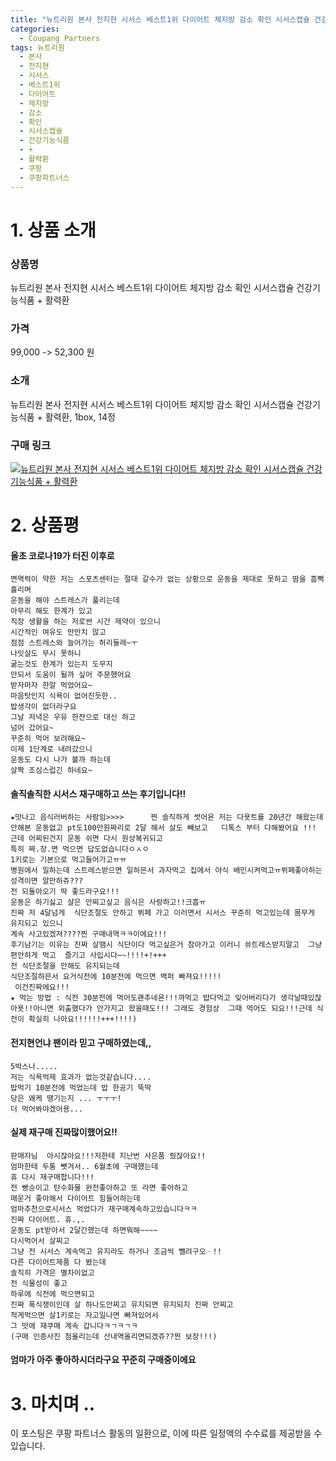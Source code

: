 ```yaml
---
title: "뉴트리원 본사 전지현 시서스 베스트1위 다이어트 체지방 감소 확인 시서스캡슐 건강기능식품 + 활력환"
categories:
  - Coupang Partners
tags: 뉴트리원
  - 본사
  - 전지현
  - 시서스
  - 베스트1위
  - 다이어트
  - 체지방
  - 감소
  - 확인
  - 시서스캡슐
  - 건강기능식품
  - +
  - 활력환
  - 쿠팡
  - 쿠팡파트너스
---
```

# 1. 상품 소개
### 상품명
뉴트리원 본사 전지현 시서스 베스트1위 다이어트 체지방 감소 확인 시서스캡슐 건강기능식품 + 활력환

### 가격
99,000 -> 52,300 원

### 소개
뉴트리원 본사 전지현 시서스 베스트1위 다이어트 체지방 감소 확인 시서스캡슐 건강기능식품 + 활력환, 1box, 14정

### 구매 링크
[![뉴트리원 본사 전지현 시서스 베스트1위 다이어트 체지방 감소 확인 시서스캡슐 건강기능식품 + 활력환](https://static.coupangcdn.com/image/affiliate/banner/5a20d529333312308df72e0668bd3ff1@2x.jpg)](https://coupa.ng/bOXc5z)
# 2. 상품평

#### 올초 코로나19가 터진 이후로
    면역력이 약한 저는 스포츠센터는 절대 갈수가 없는 상황으로 운동을 제대로 못하고 땀을 흠뻑 흘리며
    운동을 해야 스트레스가 풀리는데
    아무리 해도 한계가 있고
    직장 생활을 하는 저로썬 시간 제약이 있으니
    시간적인 여유도 만만치 않고
    점점 스트레스와 늘어가는 허리둘레~ㅜ
    나잇살도 무시 못하니
    굶는것도 한계가 있는지 도무지
    안되서 도움이 될까 싶어 주문했어요
    받자마자 한알 먹었어요~
    마음탓인지 식욕이 없어진듯한..
    밥생각이 없더라구요
    그날 저녁은 우유 한잔으로 대신 하고
    넘어 갔어요~
    꾸준히 먹어 보려해요~
    이제 1단계로 내려갔으니
    운동도 다시 나가 볼까 하는데
    살짝 조심스럽긴 하네요~

#### 솔직솔직한 시서스 재구매하고 쓰는 후기입니다!!
    ★맛나고 음식러버하는 사람임>>>>      찐 솔직하게 썻어욘 저는 다욧트를 20년간 해왔는데 안해본 운동없고 pt도100만원짜리로 2달 해서 살도 빼보고   디톡스 부터 다해봤어요 !!!
    근데 어찌된건지 운동 쉬면 다시 원상복귀되고
    특히 짜.장.면 먹으면 답도없습니다ㅇㅅㅇ
    1키로는 기본으로 먹고들어가고ㅠㅠ
    병원에서 일하는데 스트레스받으면 일하믄서 과자먹고 집에서 야식 배민시켜먹고ㅠ뷔페좋아하는 성격이면 알만하쥬???
    전 되돌아오기 딱 좋드라구요!!!
    운동은 하기싫고 살은 안찌고싶고 음식은 사랑하고!!크흡ㅠ
    진짜 저 4달넘게  식단조절도 안하고 뷔페 가고 이러면서 시서스 꾸준히 먹고있는데 몸무게 유지되고 있으니
    계속 사고있겠져????찐 구매내역ㅋㅋ이에요!!!
    후기남기는 이유는 진짜 살땜시 식단이다 먹고싶은거 참아가고 이러니 쓔트레스받지말고  그냥편안하게 먹고  즐기고 사입시다~~!!!!+!+++
    전 식단조절을 안해도 유지되는데
    식단조절하믄서 요거식전에 10분전에 먹으면 백퍼 빠져요!!!!!
     이건진짜에요!!!
    ★ 먹는 방법 : 식전 30분전에 먹어도괜추네욘!!!까먹고 밥다먹고 잊어버리다가 생각날때있잖아욧!!아니면 외출했다가 안가지고 왔을때도!!! 그래도 경험상  그때 먹어도 되요!!!근데 식전이 확실히 나아요!!!!!!+++!!!!)

#### 전지현언냐 팬이라 믿고 구매하였는데,,
    5박스나.....
    저는 식욕억제 효과가 없는것같습니다....
    밥먹기 10분전에 먹었는데 밥 한공기 뚝딱
    당은 왜케 땡기는지 ... ㅜㅜㅜ!
    더 먹어봐야겠어용...

#### 실제 재구매 진짜많이했어요!!
    판매자님  아시잖아요!!!저한테 지난번 사은품 줬잖아요!!
    엄마한테 두통 뺏겨서.. 6월초에 구매했는데
    휴 다시 재구매합니다!!!
    전 빵순이고 탄수화물 완전좋아하고 또 라면 좋아하고
    매운거 좋아해서 다이어트 힘들어하는데
    엄마추천으로시서스 먹었다가 재구매계속하고있습니다ㅋㅋ
    진짜 다이어트. 휴.,.
    운동도 pt받아서 2달간했는데 하면뭐해~~~~
    다시먹어서 살찌고
    그냥 전 시서스 계속먹고 유지라도 하거나 조금씩 뺄려구오ㆍ!!
    다른 다이어트제품 다 봤는데
    솔직히 가격은 별차이없고
    전 식물성이 좋고
    하루에 식전에 먹으면되고
    진짜 폭식쟁이인데 살 하나도안찌고 유지되면 유지되지 진짜 안찌고
    적게먹으면 살1키로는 자고일나면 빠져있어서
    그 맛에 재쿠매 계속 갑니다ㅋㄱㅋㄱㅋ
    (구매 인증사진 첨올리는데 산내역올리면되겠쥬??찐 보장!!!)

#### 엄마가 아주 좋아하시더라구요 꾸준히 구매중이에요

# 3. 마치며 ..
이 포스팅은 쿠팡 파트너스 활동의 일환으로, 이에 따른 일정액의 수수료를 제공받을 수 있습니다.
